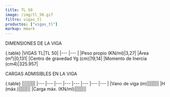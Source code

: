 ```yaml
---
title: TL 50
image: /img/tl_50.gif
filtro: vigas_tl
productos: ["vigas_tl"]
markup: mmark
---
```



DIMENSIONES DE LA VIGA

{.table}
|VIGAS TL|TL 50|
|--- |--- |
|Peso propio (KN/ml)|3,27|
|Área (m²)|0,131|
|Centro de gravedad Yg (cm)|19,14|
|Momento de Inercia (cm4)|325.957|


CARGAS ADMISIBLES EN LA VIGA

{.table}
|||||||||
|--- |--- |--- |--- |--- |--- |--- |--- |
|Vano de viga (m)||||||||
|H (máx.)||||||||
|Carga máx. (KN/ml)||||||||
